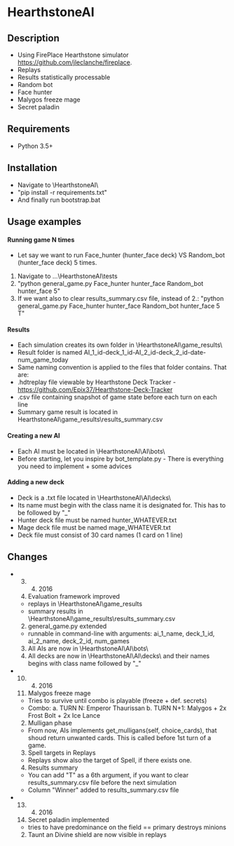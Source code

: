 # HearthstoneAI 

## Description
  * Using FirePlace Hearthstone simulator https://github.com/jleclanche/fireplace.
  * Replays
  * Results statistically processable
  * Random bot
  * Face hunter
  * Malygos freeze mage
  * Secret paladin

## Requirements
  * Python 3.5+

## Installation
 * Navigate to \HearthstoneAI\
 * "pip install -r requirements.txt"
 * And finally run bootstrap.bat

## Usage examples

#### Running game N times
 * Let say we want to run Face_hunter (hunter_face deck) VS Random_bot (hunter_face deck) 5 times.
  1. Navigate to ...\HearthstoneAI\tests
  2. "python general_game.py Face_hunter hunter_face Random_bot hunter_face 5"
  3. If we want also to clear results_summary.csv file, instead of 2.: 
     "python general_game.py Face_hunter hunter_face Random_bot hunter_face 5 T"

#### Results
 * Each simulation creates its own folder in \HearthstoneAI\game_results\
 * Result folder is named AI_1_id-deck_1_id-AI_2_id-deck_2_id-date-num_game_today
 * Same naming convention is applied to the files that folder contains. That are:
  * .hdtreplay file viewable by Hearthstone Deck Tracker - https://github.com/Epix37/Hearthstone-Deck-Tracker
  * .csv file containing snapshot of game state before each turn on each line
 * Summary game result is located in HearthstoneAI\game_results\results_summary.csv

#### Creating a new AI
 * Each AI must be located in \HearthstoneAI\AI\bots\
 * Before starting, let you inspire by bot_template.py - There is everything you need to implement + some advices

#### Adding a new deck
 * Deck is a .txt file located in \HearthstoneAI\AI\decks\
 * Its name must begin with the class name it is designated for. This has to be followed by "_"
  * Hunter deck file must be named hunter_WHATEVER.txt
  * Mage deck file must be named mage_WHATEVER.txt
 * Deck file must consist of 30 card names (1 card on 1 line)

## Changes
* 03. 04. 2016
  1. Evaluation framework improved 
    * replays in \HearthstoneAI\game_results
    * summary results in \HearthstoneAI\game_results\results_summary.csv
  2. general_game.py extended
    * runnable in command-line with arguments: ai_1_name, deck_1_id, ai_2_name, deck_2_id, num_games
  3. All AIs are now in \HearthstoneAI\AI\bots\
  4. All decks are now in \HearthstoneAI\AI\decks\ and their names begins with class name followed by "_"
* 10. 04. 2016
  1. Malygos freeze mage
    * Tries to survive until combo is playable (freeze + def. secrets)
    * Combo: 
      a. TURN   N: Emperor Thaurissan
      b. TURN N+1: Malygos + 2x Frost Bolt + 2x Ice Lance
  2. Mulligan phase
    * From now, AIs implements get_mulligans(self, choice_cards), that shoud return unwanted cards. This is called before 1st turn of a game. 
  3. Spell targets in Replays
    * Replays show also the target of Spell, if there exists one.
  4. Results summary
    * You can add "T" as a 6th argument, if you want to clear results_summary.csv file before the next simulation
    * Column "Winner" added to results_summary.csv file
* 13. 04. 2016
  1. Secret paladin implemented
    * tries to have predominance on the field == primary destroys minions
  2. Taunt an Divine shield are now visible in replays
